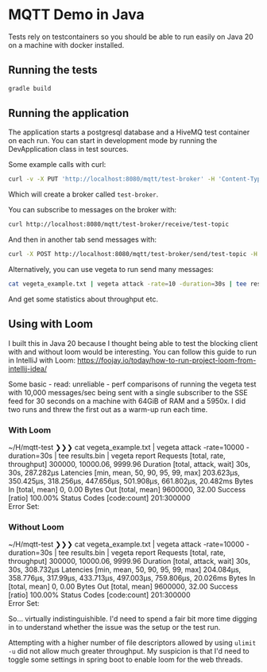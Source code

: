# MQTT Demo in Java

Tests rely on testcontainers so you should be able to run easily on Java 20 on a machine with docker installed.

## Running the tests

```bash
gradle build
```

## Running the application

The application starts a postgresql database and a HiveMQ test container on each run. You can start in development mode
by running the DevApplication class in test sources.

Some example calls with curl:

```bash
curl -v -X PUT 'http://localhost:8080/mqtt/test-broker' -H 'Content-Type: application/json' -d '{"host": "localhost", "port": "$HIVEMQ_PORT"}'
```

Which will create a broker called `test-broker`.

You can subscribe to messages on the broker with:

```bash
curl http://localhost:8080/mqtt/test-broker/receive/test-topic
```

And then in another tab send messages with:

```bash
curl -X POST http://localhost:8080/mqtt/test-broker/send/test-topic -H 'Content-Type: application/json' -d '{"message": "Hello World"}'
```

Alternatively, you can use vegeta to run send many messages:

```bash
cat vegeta_example.txt | vegeta attack -rate=10 -duration=30s | tee results.bin | vegeta report 
```

And get some statistics about throughput etc.

## Using with Loom

I built this in Java 20 because I thought being able to test the blocking client with and without loom would be
interesting. You can follow this guide to run in IntelliJ with
Loom: https://foojay.io/today/how-to-run-project-loom-from-intellij-idea/ 


Some basic - read: unreliable - perf comparisons of running the vegeta test with 10,000 messages/sec being sent with a 
single subscriber to the SSE feed for 30 seconds on a machine with 64GiB of RAM and a 5950x. I did two runs and threw 
the first out as a warm-up run each time. 

### With Loom
~/H/mqtt-test ❯❯❯ cat vegeta_example.txt | vegeta attack -rate=10000 -duration=30s | tee results.bin | vegeta report
Requests      [total, rate, throughput]         300000, 10000.06, 9999.96
Duration      [total, attack, wait]             30s, 30s, 287.282µs
Latencies     [min, mean, 50, 90, 95, 99, max]  203.623µs, 350.425µs, 318.256µs, 447.656µs, 501.908µs, 661.802µs, 20.482ms
Bytes In      [total, mean]                     0, 0.00
Bytes Out     [total, mean]                     9600000, 32.00
Success       [ratio]                           100.00%
Status Codes  [code:count]                      201:300000  
Error Set:

### Without Loom
~/H/mqtt-test ❯❯❯ cat vegeta_example.txt | vegeta attack -rate=10000 -duration=30s | tee results.bin | vegeta report
Requests      [total, rate, throughput]         300000, 10000.06, 9999.96
Duration      [total, attack, wait]             30s, 30s, 308.732µs
Latencies     [min, mean, 50, 90, 95, 99, max]  204.084µs, 358.776µs, 317.99µs, 433.713µs, 497.003µs, 759.806µs, 20.026ms
Bytes In      [total, mean]                     0, 0.00
Bytes Out     [total, mean]                     9600000, 32.00
Success       [ratio]                           100.00%
Status Codes  [code:count]                      201:300000  
Error Set:

So... virtually indistinguishible. I'd need to spend a fair bit more time digging in to understand whether the issue was the setup or the test run. 

Attempting with a higher number of file descriptors allowed by using `ulimit -u` did not allow much greater throughput. 
My suspicion is that I'd need to toggle some settings in spring boot to enable loom for the web threads.

